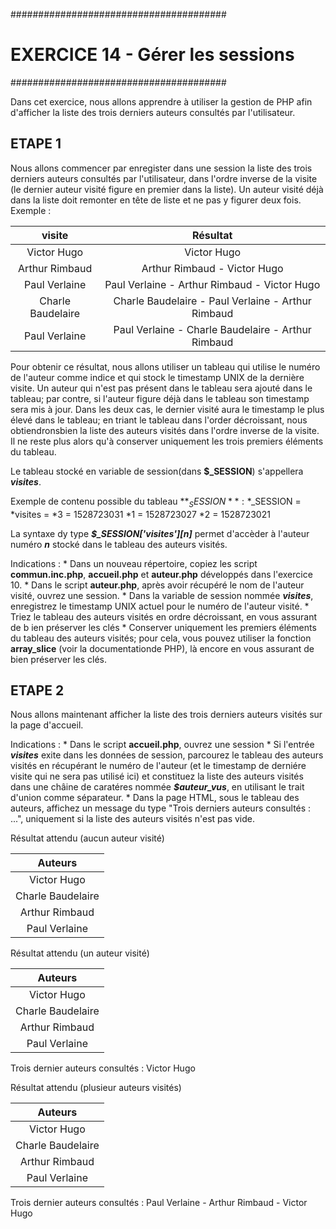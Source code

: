 #######################################
#   EXERCICE 14 - Gérer les sessions  #
#######################################

Dans cet exercice, nous allons apprendre à utiliser la gestion de PHP afin d'afficher la liste des trois derniers auteurs consultés par l'utilisateur.

## ETAPE 1

Nous allons commencer par enregister dans une session la liste des trois derniers auteurs consultés par l'utilisateur, dans l'ordre inverse de la visite (le dernier auteur visité figure en premier dans la liste). Un auteur visité déjà dans la liste doit remonter en tête de liste et ne pas y figurer deux fois.
Exemple : 
    
|    visite           |          Résultat
|   :-------------:   |     :-------------:
|Victor Hugo          |       Victor Hugo
|Arthur Rimbaud       |       Arthur Rimbaud - Victor Hugo
|Paul Verlaine        |       Paul Verlaine - Arthur Rimbaud - Victor Hugo
|Charle Baudelaire    |       Charle Baudelaire - Paul Verlaine - Arthur Rimbaud
|Paul Verlaine        |       Paul Verlaine - Charle Baudelaire - Arthur Rimbaud

Pour obtenir ce résultat, nous allons utiliser un tableau qui utilise le numéro de l'auteur comme indice et qui stock le timestamp UNIX de la dernière visite. Un auteur qui n'est pas présent dans le tableau sera ajouté dans le tableau; par contre, si l'auteur figure déjà dans le tableau son timestamp sera mis à jour. Dans les deux cas, le dernier visité aura le timestamp le plus élevé dans le tableau; en triant le tableau dans l'order décroissant, nous obtiendronsbien la liste des auteurs visités dans l'ordre inverse de la visite. Il ne reste plus alors qu'à conserver uniquement les trois premiers éléments du tableau.

Le tableau stocké en variable de session(dans **$_SESSION**) s'appellera ***visites***.

Exemple de contenu possible du tableau **$_SESSION** : 
    *$_SESSION =
        *visites =
            *3 = 1528723031
            *1 = 1528723027
            *2 = 1528723021

La syntaxe dy type ***$_SESSION['visites'][n]*** permet d'accèder à l'auteur numéro ***n*** stocké dans le tableau des auteurs visités.

Indications : 
    * Dans un nouveau répertoire, copiez les script **commun.inc.php**, **accueil.php** et **auteur.php** développés dans l'exercice 10.
    * Dans le script **auteur.php**, après avoir récupéré le nom de l'auteur visité, ouvrez une session.
    * Dans la variable de session nommée ***visites***, enregistrez le timestamp UNIX actuel pour le numéro de l'auteur visité.
    * Triez le tableau des auteurs visités en ordre décroissant, en vous assurant de b ien préserver les clés
    * Conserver uniquement les premiers éléments du tableau des auteurs  visités; pour cela, vous pouvez utiliser la fonction **array_slice** (voir la documentationde PHP), là encore en vous assurant de bien préserver les clés. 

## ETAPE 2

Nous allons maintenant afficher la liste des trois derniers auteurs visités sur la page d'accueil.

Indications : 
    * Dans le script **accueil.php**, ouvrez une session
    * Si l'entrée ***visites*** exite dans les données de session, parcourez le tableau des auteurs visités en récupérant le numéro de l'auteur (et le timestamp de derniére visite qui ne sera pas utilisé ici) et constituez la liste des auteurs visités dans une châine de caratéres nommée ***$auteur_vus***, en utilisant le trait d'union comme séparateur. 
    * Dans la page HTML, sous le tableau des auteurs, affichez un message du type "Trois derniers auteurs consultés : ...", uniquement si la liste des auteurs visités n'est pas vide.

Résultat attendu (aucun auteur visité)

|         Auteurs         |
|     :-------------:     |
|   Victor Hugo           |
|   Charle Baudelaire     |
|   Arthur Rimbaud        |
|   Paul Verlaine         |


Résultat attendu (un auteur visité)

|         Auteurs         |
|     :-------------:     |
|   Victor Hugo           |
|   Charle Baudelaire     |
|   Arthur Rimbaud        |
|   Paul Verlaine         |

Trois dernier auteurs consultés : Victor Hugo

Résultat attendu (plusieur auteurs visités)

|         Auteurs         |
|     :-------------:     |
|   Victor Hugo           |
|   Charle Baudelaire     |
|   Arthur Rimbaud        |
|   Paul Verlaine         |

Trois dernier auteurs consultés : Paul Verlaine - Arthur Rimbaud - Victor Hugo